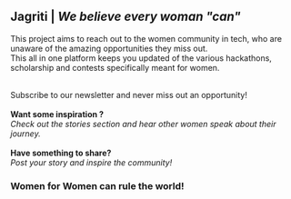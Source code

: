## Jagriti | <i>We believe every woman "can"</i>

This project aims to reach out to the women community in tech, who are unaware of the amazing opportunities they miss out.<br>
This all in one platform keeps you updated of the various hackathons, scholarship and contests specifically meant for women.

<br>
Subscribe to our newsletter and never miss out an opportunity! 
<br><br>
<b>Want some inspiration ?</b><br><i>Check out the stories section and hear other women speak about their journey.</i>
<br><br>
<b>Have something to share?</b><br><i>Post your story and inspire the community!</i>

### Women for Women can rule the world!
